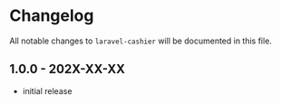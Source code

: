 # Changelog

All notable changes to `laravel-cashier` will be documented in this file.

## 1.0.0 - 202X-XX-XX

- initial release
